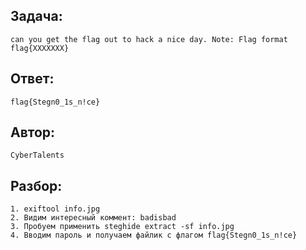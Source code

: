 ## Задача: 

    can you get the flag out to hack a nice day. Note: Flag format flag{XXXXXXX}

## Ответ:
    flag{Stegn0_1s_n!ce}

## Автор: 
    CyberTalents

## Разбор:
    1. exiftool info.jpg
    2. Видим интересный коммент: badisbad 
    3. Пробуем применить steghide extract -sf info.jpg 
    4. Вводим пароль и получаем файлик с флагом flag{Stegn0_1s_n!ce}

